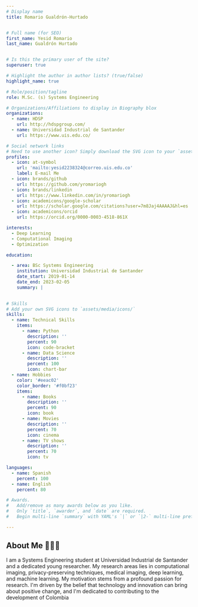 ```yaml
---
# Display name
title: Romario Gualdrón-Hurtado


# Full name (for SEO)
first_name: Yesid Romario
last_name: Gualdrón Hurtado


# Is this the primary user of the site?
superuser: true

# Highlight the author in author lists? (true/false)
highlight_name: true

# Role/position/tagline
role: M.Sc. (s) Systems Engineering

# Organizations/Affiliations to display in Biography blox
organizations:
  - name: HDSP
    url: http://hdspgroup.com/
  - name: Universidad Industrial de Santander
    url: https://www.uis.edu.co/

# Social network links
# Need to use another icon? Simply download the SVG icon to your `assets/media/icons/` folder.
profiles:
  - icon: at-symbol
    url: 'mailto:yesid2238324@correo.uis.edu.co'
    label: E-mail Me
  - icon: brands/github
    url: https://github.com/yromariogh
  - icon: brands/linkedin
    url: https://www.linkedin.com/in/yromariogh
  - icon: academicons/google-scholar
    url: https://scholar.google.com/citations?user=7m8Jaj4AAAAJ&hl=es
  - icon: academicons/orcid
    url: https://orcid.org/0000-0003-4518-861X

interests:
  - Deep Learning
  - Computational Imaging
  - Optimization

education:

  - area: BSc Systems Engineering
    institution: Universidad Industrial de Santander
    date_start: 2019-01-14
    date_end: 2023-02-05
    summary: |
  

# Skills
# Add your own SVG icons to `assets/media/icons/`
skills:
  - name: Technical Skills
    items:
      - name: Python
        description: ''
        percent: 90
        icon: code-bracket
      - name: Data Science
        description: ''
        percent: 100
        icon: chart-bar
  - name: Hobbies
    color: '#eeac02'
    color_border: '#f0bf23'
    items:
      - name: Books
        description: ''
        percent: 90
        icon: book
      - name: Movies
        description: ''
        percent: 70
        icon: cinema
      - name: TV shows
        description: ''
        percent: 70
        icon: tv

languages:
  - name: Spanish
    percent: 100
  - name: English
    percent: 80

# Awards.
#   Add/remove as many awards below as you like.
#   Only `title`, `awarder`, and `date` are required.
#   Begin multi-line `summary` with YAML's `|` or `|2-` multi-line prefix and indent 2 spaces below.

---
```


## About Me 👩🏻‍💻

I am a Systems Engineering student at Universidad Industrial de Santander and a dedicated young researcher. My research areas lies in computational imaging, privacy-preserving techniques, medical imaging, deep learning, and machine learning.
My motivation stems from a profound passion for research. I'm driven by the belief that technology and innovation can bring about positive change, and I'm dedicated to contributing to the development of Colombia